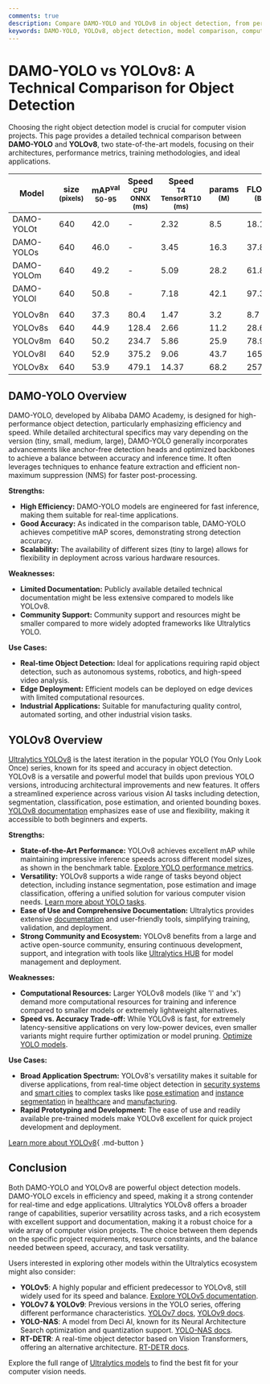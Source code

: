 ```yaml
---
comments: true
description: Compare DAMO-YOLO and YOLOv8 in object detection, from performance and architecture to use cases. Discover the best model for your project.
keywords: DAMO-YOLO, YOLOv8, object detection, model comparison, computer vision, AI models, YOLO series, DAMO Academy, Ultralytics, performance metrics
---
```


# DAMO-YOLO vs YOLOv8: A Technical Comparison for Object Detection

Choosing the right object detection model is crucial for computer vision projects. This page provides a detailed technical comparison between **DAMO-YOLO** and **YOLOv8**, two state-of-the-art models, focusing on their architectures, performance metrics, training methodologies, and ideal applications.

<script async src="https://cdn.jsdelivr.net/npm/chart.js@3.9.1/dist/chart.min.js"></script>
<script defer src="../../javascript/benchmark.js"></script>

<canvas id="modelComparisonChart" width="1024" height="400" active-models='["DAMO-YOLO", "YOLOv8"]'></canvas>

| Model      | size<br><sup>(pixels) | mAP<sup>val<br>50-95 | Speed<br><sup>CPU ONNX<br>(ms) | Speed<br><sup>T4 TensorRT10<br>(ms) | params<br><sup>(M) | FLOPs<br><sup>(B) |
| ---------- | --------------------- | -------------------- | ------------------------------ | ----------------------------------- | ------------------ | ----------------- |
| DAMO-YOLOt | 640                   | 42.0                 | -                              | 2.32                                | 8.5                | 18.1              |
| DAMO-YOLOs | 640                   | 46.0                 | -                              | 3.45                                | 16.3               | 37.8              |
| DAMO-YOLOm | 640                   | 49.2                 | -                              | 5.09                                | 28.2               | 61.8              |
| DAMO-YOLOl | 640                   | 50.8                 | -                              | 7.18                                | 42.1               | 97.3              |
|            |                       |                      |                                |                                     |                    |                   |
| YOLOv8n    | 640                   | 37.3                 | 80.4                           | 1.47                                | 3.2                | 8.7               |
| YOLOv8s    | 640                   | 44.9                 | 128.4                          | 2.66                                | 11.2               | 28.6              |
| YOLOv8m    | 640                   | 50.2                 | 234.7                          | 5.86                                | 25.9               | 78.9              |
| YOLOv8l    | 640                   | 52.9                 | 375.2                          | 9.06                                | 43.7               | 165.2             |
| YOLOv8x    | 640                   | 53.9                 | 479.1                          | 14.37                               | 68.2               | 257.8             |

## DAMO-YOLO Overview

DAMO-YOLO, developed by Alibaba DAMO Academy, is designed for high-performance object detection, particularly emphasizing efficiency and speed. While detailed architectural specifics may vary depending on the version (tiny, small, medium, large), DAMO-YOLO generally incorporates advancements like anchor-free detection heads and optimized backbones to achieve a balance between accuracy and inference time. It often leverages techniques to enhance feature extraction and efficient non-maximum suppression (NMS) for faster post-processing.

**Strengths:**

- **High Efficiency:** DAMO-YOLO models are engineered for fast inference, making them suitable for real-time applications.
- **Good Accuracy:** As indicated in the comparison table, DAMO-YOLO achieves competitive mAP scores, demonstrating strong detection accuracy.
- **Scalability:** The availability of different sizes (tiny to large) allows for flexibility in deployment across various hardware resources.

**Weaknesses:**

- **Limited Documentation:** Publicly available detailed technical documentation might be less extensive compared to models like YOLOv8.
- **Community Support:** Community support and resources might be smaller compared to more widely adopted frameworks like Ultralytics YOLO.

**Use Cases:**

- **Real-time Object Detection:** Ideal for applications requiring rapid object detection, such as autonomous systems, robotics, and high-speed video analysis.
- **Edge Deployment:** Efficient models can be deployed on edge devices with limited computational resources.
- **Industrial Applications:** Suitable for manufacturing quality control, automated sorting, and other industrial vision tasks.

## YOLOv8 Overview

[Ultralytics YOLOv8](https://github.com/ultralytics/ultralytics) is the latest iteration in the popular YOLO (You Only Look Once) series, known for its speed and accuracy in object detection. YOLOv8 is a versatile and powerful model that builds upon previous YOLO versions, introducing architectural improvements and new features. It offers a streamlined experience across various vision AI tasks including detection, segmentation, classification, pose estimation, and oriented bounding boxes. [YOLOv8 documentation](https://docs.ultralytics.com/) emphasizes ease of use and flexibility, making it accessible to both beginners and experts.

**Strengths:**

- **State-of-the-Art Performance:** YOLOv8 achieves excellent mAP while maintaining impressive inference speeds across different model sizes, as shown in the benchmark table. [Explore YOLO performance metrics](https://docs.ultralytics.com/guides/yolo-performance-metrics/).
- **Versatility:** YOLOv8 supports a wide range of tasks beyond object detection, including instance segmentation, pose estimation and image classification, offering a unified solution for various computer vision needs. [Learn more about YOLO tasks](https://docs.ultralytics.com/tasks/).
- **Ease of Use and Comprehensive Documentation:** Ultralytics provides extensive [documentation](https://docs.ultralytics.com/guides/) and user-friendly tools, simplifying training, validation, and deployment.
- **Strong Community and Ecosystem:** YOLOv8 benefits from a large and active open-source community, ensuring continuous development, support, and integration with tools like [Ultralytics HUB](https://hub.ultralytics.com/) for model management and deployment.

**Weaknesses:**

- **Computational Resources:** Larger YOLOv8 models (like 'l' and 'x') demand more computational resources for training and inference compared to smaller models or extremely lightweight alternatives.
- **Speed vs. Accuracy Trade-off:** While YOLOv8 is fast, for extremely latency-sensitive applications on very low-power devices, even smaller variants might require further optimization or model pruning. [Optimize YOLO models](https://www.ultralytics.com/glossary/pruning).

**Use Cases:**

- **Broad Application Spectrum:** YOLOv8's versatility makes it suitable for diverse applications, from real-time object detection in [security systems](https://www.ultralytics.com/blog/security-alarm-system-projects-with-ultralytics-yolov8) and [smart cities](https://www.ultralytics.com/blog/computer-vision-ai-in-smart-cities) to complex tasks like [pose estimation](https://www.ultralytics.com/blog/pose-estimation-with-ultralytics-yolov8) and [instance segmentation](https://www.ultralytics.com/glossary/instance-segmentation) in [healthcare](https://www.ultralytics.com/solutions/ai-in-healthcare) and [manufacturing](https://www.ultralytics.com/solutions/ai-in-manufacturing).
- **Rapid Prototyping and Development:** The ease of use and readily available pre-trained models make YOLOv8 excellent for quick project development and deployment.

[Learn more about YOLOv8](https://docs.ultralytics.com/models/yolov8/){ .md-button }

## Conclusion

Both DAMO-YOLO and YOLOv8 are powerful object detection models. DAMO-YOLO excels in efficiency and speed, making it a strong contender for real-time and edge applications. Ultralytics YOLOv8 offers a broader range of capabilities, superior versatility across tasks, and a rich ecosystem with excellent support and documentation, making it a robust choice for a wide array of computer vision projects. The choice between them depends on the specific project requirements, resource constraints, and the balance needed between speed, accuracy, and task versatility.

Users interested in exploring other models within the Ultralytics ecosystem might also consider:

- **YOLOv5**: A highly popular and efficient predecessor to YOLOv8, still widely used for its speed and balance. [Explore YOLOv5 documentation](https://docs.ultralytics.com/models/yolov5/).
- **YOLOv7 & YOLOv9**: Previous versions in the YOLO series, offering different performance characteristics. [YOLOv7 docs](https://docs.ultralytics.com/models/yolov7/), [YOLOv9 docs](https://docs.ultralytics.com/models/yolov9/).
- **YOLO-NAS**: A model from Deci AI, known for its Neural Architecture Search optimization and quantization support. [YOLO-NAS docs](https://docs.ultralytics.com/models/yolo-nas/).
- **RT-DETR**: A real-time object detector based on Vision Transformers, offering an alternative architecture. [RT-DETR docs](https://docs.ultralytics.com/models/rtdetr/).

Explore the full range of [Ultralytics models](https://docs.ultralytics.com/models/) to find the best fit for your computer vision needs.